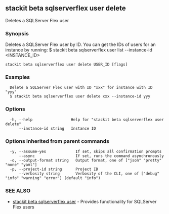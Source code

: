 ## stackit beta sqlserverflex user delete

Deletes a SQLServer Flex user

### Synopsis

Deletes a SQLServer Flex user by ID. You can get the IDs of users for an instance by running:
  $ stackit beta sqlserverflex user list --instance-id <INSTANCE_ID>

```
stackit beta sqlserverflex user delete USER_ID [flags]
```

### Examples

```
  Delete a SQLServer Flex user with ID "xxx" for instance with ID "yyy"
  $ stackit beta sqlserverflex user delete xxx --instance-id yyy
```

### Options

```
  -h, --help                 Help for "stackit beta sqlserverflex user delete"
      --instance-id string   Instance ID
```

### Options inherited from parent commands

```
  -y, --assume-yes             If set, skips all confirmation prompts
      --async                  If set, runs the command asynchronously
  -o, --output-format string   Output format, one of ["json" "pretty" "none" "yaml"]
  -p, --project-id string      Project ID
      --verbosity string       Verbosity of the CLI, one of ["debug" "info" "warning" "error"] (default "info")
```

### SEE ALSO

* [stackit beta sqlserverflex user](./stackit_beta_sqlserverflex_user.md)	 - Provides functionality for SQLServer Flex users

